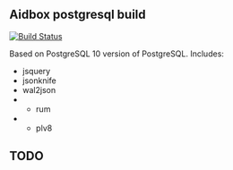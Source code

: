 ## Aidbox postgresql build

[![Build Status](https://travis-ci.org/Aidbox/aidboxdb.svg?branch=master)](https://travis-ci.org/Aidbox/aidboxdb)

Based on PostgreSQL 10 version of PostgreSQL.
Includes:

* jsquery
* jsonknife
* wal2json
* - rum
* - plv8

## TODO
